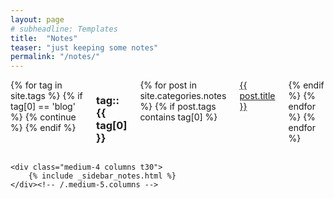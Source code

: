 ```yaml
---
layout: page
# subheadline: Templates
title:  "Notes"
teaser: "just keeping some notes"
permalink: "/notes/"
---
```


<div class="row">
	<div class="medium-8 columns t30">
        {% for tag in site.tags %}
            {% if tag[0] == 'blog' %}
                {% continue %}
            {% endif %}
            <h3 id="{{ tag[0] }}">tag::{{ tag[0] }}</h3>
            {% for post in site.categories.notes %}
                {% if post.tags contains tag[0] %}
                    <a href="{{ site.url }}{{ post.url }}">{{ post.title }}</a>
                {% endif %}
            {% endfor %}
        {% endfor %}
	</div><!-- /.medium-7.columns -->

	<div class="medium-4 columns t30">
		{% include _sidebar_notes.html %}
	</div><!-- /.medium-5.columns -->
</div><!-- /.row -->
